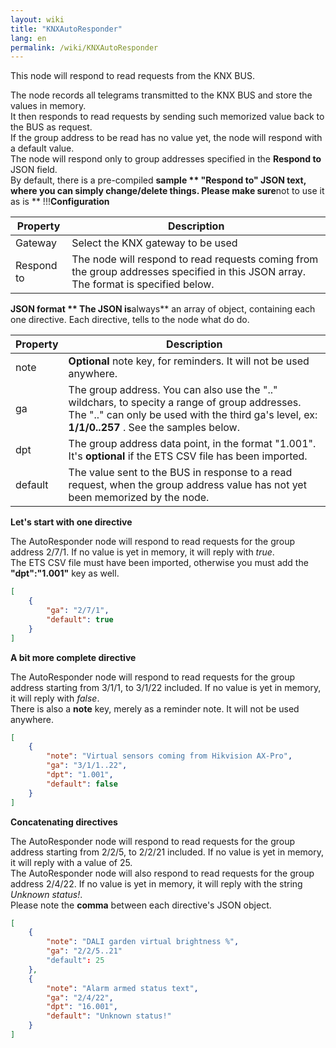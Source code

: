 ```yaml
---
layout: wiki
title: "KNXAutoResponder"
lang: en
permalink: /wiki/KNXAutoResponder
---
```

This node will respond to read requests from the KNX BUS.  

The node records all telegrams transmitted to the KNX BUS and store the values in memory.\
It then responds to read requests by sending such memorized value back to the BUS as request.\
If the group address to be read has no value yet, the node will respond with a default value.\
The node will respond only to group addresses specified in the **Respond to** JSON field.\
By default, there is a pre-compiled **sample ** "Respond to" JSON text, where you can simply change/delete things. Please make sure**not to use it as is ** !!!**Configuration**

|Property|Description|
|--|--|
| Gateway | Select the KNX gateway to be used |
| Respond to | The node will respond to read requests coming from the group addresses specified in this JSON array. The format is specified below. |

**JSON format ** The JSON is**always** an array of object, containing each one directive. Each directive, tells to the node what do do.

|Property|Description|
|--|--|
| note | **Optional** note key, for reminders. It will not be used anywhere. |
| ga | The group address. You can also use the ".." wildchars, to specity a range of group addresses. The ".." can only be used with the third ga's level, ex: **1/1/0..257** . See the samples below. |
| dpt | The group address data point, in the format "1.001". It's **optional** if the ETS CSV file has been imported. |
| default | The value sent to the BUS in response to a read request, when the group address value has not yet been memorized by the node. |

**Let's start with one directive**

The AutoResponder node will respond to read requests for the group address 2/7/1. If no value is yet in memory, it will reply with _true_.\
The ETS CSV file must have been imported, otherwise you must add the **"dpt":"1.001"** key as well.

```json
[
    {
        "ga": "2/7/1",
        "default": true
    }
]
```

**A bit more complete directive**

The AutoResponder node will respond to read requests for the group address starting from 3/1/1, to 3/1/22 included. If no value is yet in memory, it will reply with _false_.\
There is also a **note** key, merely as a reminder note. It will not be used anywhere.

```json
[
    {
        "note": "Virtual sensors coming from Hikvision AX-Pro",
        "ga": "3/1/1..22",
        "dpt": "1.001",
        "default": false
    }
]
```

**Concatenating directives**

The AutoResponder node will respond to read requests for the group address starting from 2/2/5, to 2/2/21 included. If no value is yet in memory, it will reply with a value of 25.\
The AutoResponder node will also respond to read requests for the group address 2/4/22. If no value is yet in memory, it will reply with the string _Unknown status!_.\
Please note the **comma** between each directive's JSON object.

```json
[
    {
        "note": "DALI garden virtual brightness %",
        "ga": "2/2/5..21"
        "default": 25
    },
    {
        "note": "Alarm armed status text",
        "ga": "2/4/22",
        "dpt": "16.001",
        "default": "Unknown status!"
    }
]
```
